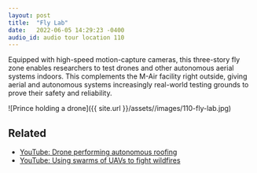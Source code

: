 ```yaml
---
layout: post
title:  "Fly Lab"
date:   2022-06-05 14:29:23 -0400
audio_id: audio tour location 110
---
```

Equipped with high-speed motion-capture cameras, this three-story fly zone enables researchers to test drones and other autonomous aerial systems indoors. This complements the M-Air facility right outside, giving aerial and autonomous systems increasingly real-world testing grounds to prove their safety and reliability.

![Prince holding a drone]({{ site.url }}/assets//images/110-fly-lab.jpg)

## Related
* [YouTube: Drone performing autonomous roofing](https://www.youtube.com/watch?v=GA445Flxkjo)
* [YouTube: Using swarms of UAVs to fight wildfires](https://www.youtube.com/watch?v=XNF_Sddlgy4)